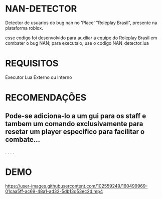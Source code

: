 # NAN-DETECTOR
Detector de usuarios do bug nan no 'Place' "Roleplay Brasil", presente na plataforma roblox.

esse codigo foi desenvolvido para auxiliar a equipe do Roleplay Brasil em combater o bug NAN;
para executalo, use o codigo NAN_detector.lua

# REQUISITOS
Executor Lua Externo ou Interno

# RECOMENDAÇÕES
## Pode-se adiciona-lo a um gui para os staff e tambem um comando exclusivamente para resetar um player especifico para facilitar o combate...

.
.
.
.
# DEMO
https://user-images.githubusercontent.com/102559249/160499969-01caa5ff-ac69-48a1-ad32-5db13d53ec2d.mp4

